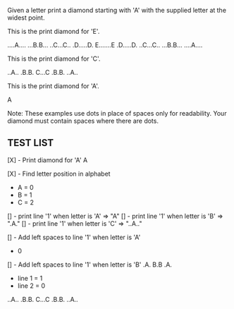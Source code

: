 Given a letter print a diamond starting with 'A' with the supplied letter at the widest point.

This is the print diamond for 'E'.

....A....
...B.B...
..C...C..
.D.....D.
E.......E
.D.....D.
..C...C..
...B.B...
....A....


This is the print diamond for 'C'.

..A..
.B.B.
C...C
.B.B.
..A..

This is the print diamond for 'A'.

A

Note: These examples use dots in place of spaces only for readability.
Your diamond must contain spaces where there are dots.

TEST LIST
---------
[X] - Print diamond for 'A'
A

[X] - Find letter position in alphabet
- A = 0
- B = 1
- C = 2

[] - print line '1' when letter is 'A' => "A"
[] - print line '1' when letter is 'B' => ".A."
[] - print line '1' when letter is 'C' => "..A.."

[] - Add left spaces to line '1' when letter is 'A'
- 0

[] - Add left spaces to line '1' when letter is 'B'
.A.
B.B
.A.
- line 1 = 1
- line 2 = 0

..A..
.B.B.
C...C
.B.B.
..A..


